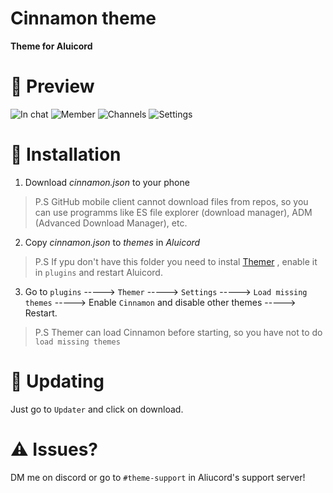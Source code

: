 # Cinnamon theme

**Theme for Aluicord**

# 📱 Preview
![In chat](https://media.discordapp.net/attachments/890561160968044555/890589290780819456/Screenshot_20210923-161845.png "In chat")
![Member](https://media.discordapp.net/attachments/890561160968044555/890589499975954452/Screenshot_20210923-161854.png "Member")
![Channels](https://media.discordapp.net/attachments/890561160968044555/890589583169970206/38_20210923161954.png "Channels")
![Settings](https://media.discordapp.net/attachments/890561160968044555/890589649943273492/Screenshot_20210923-162004.png "Settings")

# 📲 Installation
1. Download *cinnamon.json* to your phone
> P.S GitHub mobile client cannot download files from repos, so you can use programms like ES file explorer (download manager), ADM (Advanced Download Manager), etc.

2. Copy *cinnamon.json*  to *themes*  in *Aluicord*  
> P.S If ypu don't have this folder you need to instal [Themer](https://github.com/Aluicord/DiscordThemer/releases "Themer") , enable it in `plugins` and restart Aluicord.

3. Go to `plugins` -----> `Themer` -----> `Settings` -----> `Load missing themes` -----> Enable `Cinnamon` and disable other themes -----> Restart.
> P.S Themer can load Cinnamon before starting, so you have not to do `load missing themes`

# 🔄 Updating
Just  go to `Updater` and click on download.

# ⚠️ Issues?
 DM me on discord or go to `#theme-support` in Aliucord's support server!
